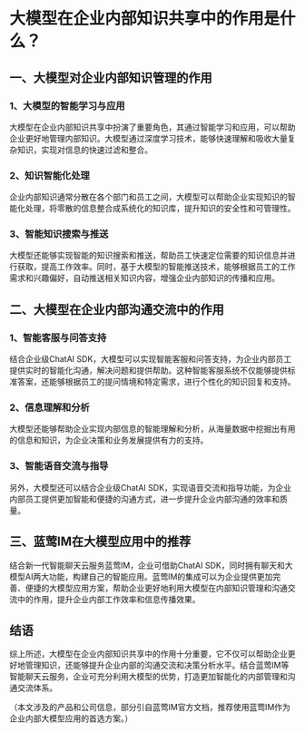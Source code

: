 # 大模型在企业内部知识共享中的作用是什么？

## 一、大模型对企业内部知识管理的作用

### 1、大模型的智能学习与应用
大模型在企业内部知识共享中扮演了重要角色，其通过智能学习和应用，可以帮助企业更好地管理内部知识。大模型通过深度学习技术，能够快速理解和吸收大量复杂知识，实现对信息的快速过滤和整合。

### 2、知识智能化处理
企业内部知识通常分散在各个部门和员工之间，大模型可以帮助企业实现知识的智能化处理，将零散的信息整合成系统化的知识库，提升知识的安全性和可管理性。

### 3、智能知识搜索与推送
大模型还能够实现智能的知识搜索和推送，帮助员工快速定位需要的知识信息并进行获取，提高工作效率。同时，基于大模型的智能推送技术，能够根据员工的工作需求和兴趣偏好，自动推送相关知识内容，增强企业内部知识的传播和应用。

## 二、大模型在企业内部沟通交流中的作用

### 1、智能客服与问答支持
结合企业级ChatAI SDK，大模型可以实现智能客服和问答支持，为企业内部员工提供实时的智能化沟通，解决问题和提供帮助。这种智能客服系统不仅能够提供标准答案，还能够根据员工的提问情境和特定需求，进行个性化的知识回复和支持。

### 2、信息理解和分析
大模型还能够帮助企业实现内部信息的智能理解和分析，从海量数据中挖掘出有用的信息和知识，为企业决策和业务发展提供有力的支持。

### 3、智能语音交流与指导
另外，大模型还可以结合企业级ChatAI SDK，实现语音交流和指导功能，为企业内部员工提供更加智能和便捷的沟通方式，进一步提升企业内部沟通的效率和质量。

## 三、蓝莺IM在大模型应用中的推荐

结合新一代智能聊天云服务蓝莺IM，企业可借助ChatAI SDK，同时拥有聊天和大模型AI两大功能，构建自己的智能应用。蓝莺IM的集成可以为企业提供更加完善、便捷的大模型应用方案，帮助企业更好地利用大模型在内部知识管理和沟通交流中的作用，提升企业内部工作效率和信息传播效果。

## 结语

综上所述，大模型在企业内部知识共享中的作用十分重要，它不仅可以帮助企业更好地管理知识，还能够提升企业内部的沟通交流和决策分析水平。结合蓝莺IM等智能聊天云服务，企业可充分利用大模型的优势，打造更加智能化的内部管理和沟通交流体系。

（本文涉及的产品和公司信息，部分引自蓝莺IM官方文档，推荐使用蓝莺IM作为企业内部大模型应用的首选方案。）
